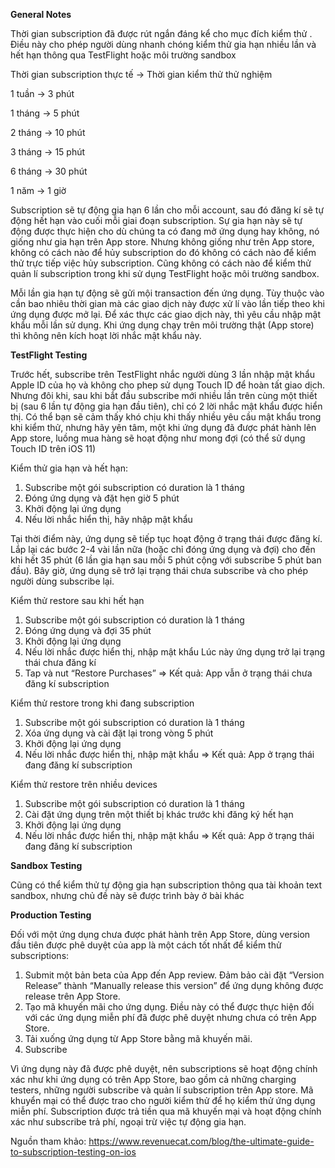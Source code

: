 **General Notes**

Thời gian subscription đã được rút ngắn đáng kể cho mục đích kiểm thử . Điều này cho phép người dùng nhanh chóng kiểm thử gia hạn nhiều lần và hết hạn thông qua TestFlight hoặc môi trường sandbox

Thời gian subscription thực tế -> Thời gian kiểm thử thử nghiệm

1 tuần -> 3 phút

1 tháng -> 5 phút

2 tháng -> 10 phút

3 tháng -> 15 phút

6 tháng -> 30 phút

1 năm -> 1 giờ

Subscription sẽ tự động gia hạn 6 lần cho mỗi account, sau đó đăng kí sẽ tự động hết hạn vào cuối mỗi giai đoạn subscription. Sự gia hạn  này sẽ tự động được thực hiện cho dù chúng ta có đang mở ứng dụng hay không, nó giống như gia hạn trên App store. Nhưng không giống như trên App store, không có cách nào để hủy subscription do đó không có cách nào để kiểm thử trực tiếp việc hủy subscription. Cũng không có cách nào để kiểm thử quản lí subscription trong khi sử dụng TestFlight hoặc môi trường sandbox.

Mỗi lần gia hạn tự động sẽ gửi mội transaction đến ứng dụng. Tùy thuộc vào cần bao nhiêu thời gian mà các giao dịch này được xử lí vào lần tiếp theo khi ứng dụng được mở lại. Để xác thực các giao dịch này, thì yêu cầu nhập mật khẩu mỗi lần sử dụng. Khi ứng dụng chạy trên môi trường thật (App store) thì không nên kích hoạt lời nhắc mật khẩu này.

**TestFlight Testing**

Trước hết, subscribe trên TestFlight nhắc người dùng 3 lần nhập mật khẩu Apple ID của họ và không cho phep sử dụng Touch ID để hoàn tất giao dịch.  Nhưng đôi khi, sau khi bắt đầu subscribe mới nhiều lần trên cùng một thiết bị (sau 6 lần tự động gia hạn đầu tiên), chỉ có 2 lời nhắc mật khẩu được hiển thị. Có thể bạn sẽ cảm thấy khó chịu khi thấy nhiều yêu cầu mật khẩu trong khi kiểm thử, nhưng hãy yên tâm, một khi ứng dụng đã được phát hành lên App store, luồng mua hàng sẽ hoạt động như mong đợi (có thể sử dụng Touch ID trên iOS 11)

Kiểm thử gia hạn và hết hạn:

1. Subscribe một gói subscription có duration là 1 tháng
2. Đóng ứng dụng và đặt hẹn giờ 5 phút
3. Khởi động lại ứng dụng 
4. Nếu lời nhắc hiển thị, hãy nhập mật khẩu

Tại thời điểm này, ứng dụng sẽ tiếp tục hoạt động ở trạng  thái được đăng kí. Lắp lại các bước 2-4 vài lần nữa (hoặc chỉ đóng ứng dụng và đợi) cho đến khi hết 35 phút (6 lần gia hạn sau mỗi 5 phút cộng với subscribe 5 phút ban đầu). Bây giờ, ứng dụng sẽ trở lại trạng thái chưa subscribe và cho phép người dùng subscribe lại.

Kiểm thử restore sau khi hết hạn 
1. Subscribe một gói subscription có duration là 1 tháng
2. Đóng ứng dụng và đợi 35 phút
3. Khởi động lại ứng dụng
4. Nếu lời nhắc được hiển thị, nhập mật khẩu
Lúc  này ứng dụng trở lại trạng thái chưa đăng kí 
5. Tap và nut “Restore Purchases”
=> Kết quả: App vẫn ở trạng thái chưa đăng kí subscription

Kiểm thử restore trong khi đang subscription
1. Subscribe một gói subscription có duration là 1 tháng
2. Xóa ứng dụng và cài đặt lại trong vòng 5 phút
3. Khởi động lại ứng dụng
4. Nếu lời nhắc được hiển thị, nhập mật khẩu
=> Kết quả: App ở trạng thái đang đăng kí subscription

Kiểm thử restore trên nhiều devices
1. Subscribe một gói subscription có duration là 1 tháng
2. Cài đặt ứng dụng trên một thiết bị khác trước khi đăng ký hết hạn
3. Khởi động lại ứng dụng
4. Nếu lời nhắc được hiển thị, nhập mật khẩu
=> Kết quả: App ở trạng thái đang đăng kí subscription

**Sandbox Testing**

Cũng có thể kiểm thử tự động gia hạn subscription thông qua tài khoản text sandbox, nhưng chủ đề này sẽ được trình bày ở bài khác

**Production Testing**

Đối với một ứng dụng chưa được phát hành trên App Store, dùng version đầu tiên được phê duyệt của app là một cách tốt nhất để  kiểm thử subscriptions:

1. Submit một bản beta của App đến App review. Đảm bảo cài đặt “Version Release” thành “Manually release this version” để ứng dụng không được release trên App Store. 
2. Tạo mã khuyến mãi cho ứng dụng. Điều này có thể được thực hiện đối với các ứng dụng miễn phí đã được phê duyệt nhưng chưa có trên App Store.
3. Tải xuống ứng dụng từ App Store bằng mã khuyến mãi.
4. Subscribe
 
 Vì ứng dụng này đã được phê duyệt, nên subscriptions sẽ hoạt động chính xác như khi ứng dụng có trên App Store, bao gồm cả những charging testers, những người subscribe và quản lí subscription trên App store. Mã khuyển mại có thể được trao cho người kiểm thử để họ kiểm thử ứng dụng miễn phí. Subscription được trả tiền qua mã khuyến mại và hoạt động chính xác như subscribe trả phí, ngoại trừ việc tự động gia hạn.
 
 Nguồn tham khảo: https://www.revenuecat.com/blog/the-ultimate-guide-to-subscription-testing-on-ios